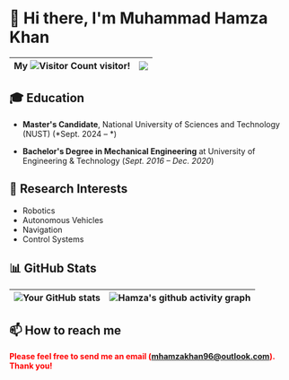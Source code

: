 # 👋 Hi there, I'm Muhammad Hamza Khan


| My ![Visitor Count](https://profile-counter.glitch.me/hamzaceme/count.svg) visitor! | <a href="https://mapmyvisitors.com/web/1bxbk"  title="Visit tracker"><img src="./README/map-1736061949175-11.png" /></a> |
| ------------------------------------------------------------ | ------------------------------------------------------------ |

## 🎓 Education

- **Master's Candidate**, National University of Sciences and Technology (NUST) (*Sept. 2024 – *)
  
	
- **Bachelor's Degree in Mechanical Engineering** at University of Engineering & Technology  (*Sept. 2016 – Dec. 2020*)


## 🚀 Research Interests

- Robotics
- Autonomous Vehicles
- Navigation
- Control Systems

## 📊 GitHub Stats

| ![Your GitHub stats](https://github-readme-stats.vercel.app/api?username=hamzaceme&show_icons=true&theme=buefy) | ![Hamza's github activity graph](https://github-readme-activity-graph.vercel.app/graph?username=hamzaceme&theme=react) |
| ------------------------------------------------------------ | ------------------------------------------------------------ |




## 📫 How to reach me

<span style="color:red">**Please feel free to send me an email (mhamzakhan96@outlook.com). Thank you!**</span>

